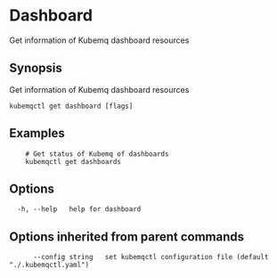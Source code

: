 # Dashboard

Get information of Kubemq dashboard resources

## Synopsis

Get information of Kubemq dashboard resources

```text
kubemqctl get dashboard [flags]
```

## Examples

```text
    # Get status of Kubemq of dashboards
    kubemqctl get dashboards
```

## Options

```text
  -h, --help   help for dashboard
```

## Options inherited from parent commands

```text
      --config string   set kubemqctl configuration file (default "./.kubemqctl.yaml")
```

